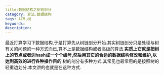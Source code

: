 ```yaml
---
title:数据结构之树链剖分 
category: 算法,数据结构
tags: ACM,树
keywords: 
description: 
---
```


最近打算学习下数据结构,于是打算先从树链剖分开始.其实树链剖分只是处理与树有关的问题的一种方式而已,算不上是数据结构或者高级的算法.**实质上它就是把树上的节点或者边hash成一个个编号,然后用其它的合适的数据结构修改和维护,以达到高效的进行各种操作目的**.树的剖分有多种方式,其常见也最常用的是按照树的轻重边划分.本文讲的也就是在这种方式.
